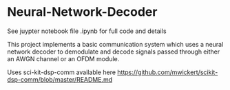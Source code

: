 # Neural-Network-Decoder

See juypter notebook file .ipynb for full code and details


This project implements a basic communication system which uses a neural network decoder to demodulate and decode signals passed through either an AWGN channel or an OFDM module.


Uses sci-kit-dsp-comm available here
https://github.com/mwickert/scikit-dsp-comm/blob/master/README.md
